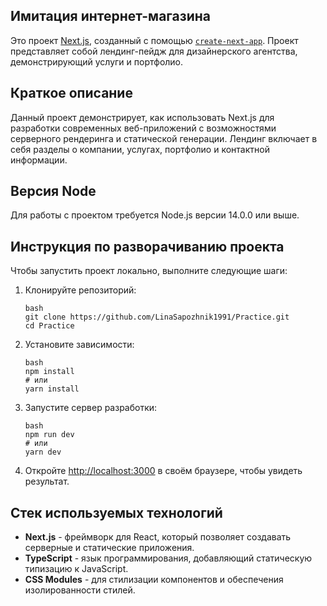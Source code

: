 ## Имитация интернет-магазина

Это проект [Next.js](https://github.com/LinaSapozhnik1991/Practice), созданный с помощью [`create-next-app`](https://nextjs.org/docs/app/api-reference/cli/create-next-app). Проект представляет собой лендинг-пейдж для дизайнерского агентства, демонстрирующий услуги и портфолио.

## Краткое описание

Данный проект демонстрирует, как использовать Next.js для разработки современных веб-приложений с возможностями серверного рендеринга и статической генерации. Лендинг включает в себя разделы о компании, услугах, портфолио и контактной информации.

## Версия Node

Для работы с проектом требуется Node.js версии 14.0.0 или выше.

## Инструкция по разворачиванию проекта

Чтобы запустить проект локально, выполните следующие шаги:

1. Клонируйте репозиторий:

   ```
   bash
   git clone https://github.com/LinaSapozhnik1991/Practice.git
   cd Practice
   ```

2. Установите зависимости:

   ```
   bash
   npm install
   # или
   yarn install
   ```

3. Запустите сервер разработки:

   ```
   bash
   npm run dev
   # или
   yarn dev
   ```

4. Откройте [http://localhost:3000](http://localhost:3000) в своём браузере, чтобы увидеть результат.

## Стек используемых технологий

- **Next.js** - фреймворк для React, который позволяет создавать серверные и статические приложения.
- **TypeScript** - язык программирования, добавляющий статическую типизацию к JavaScript.
- **CSS Modules** - для стилизации компонентов и обеспечения изолированности стилей.
